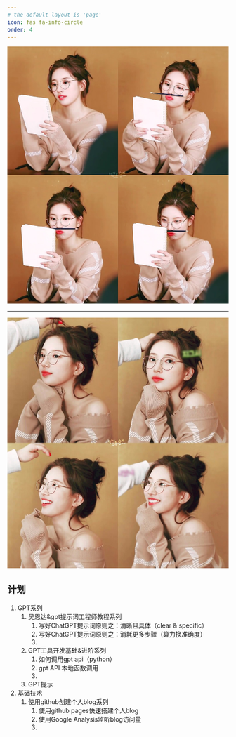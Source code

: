 ```yaml
---
# the default layout is 'page'
icon: fas fa-info-circle
order: 4
---
```


![裴秀智_1](/assets/image/demo.jpg)

----------------------------------------------

![裴秀智_2](/assets/image/demo_2.jpg)

## 计划

1. GPT系列
    1. 吴恩达&gpt提示词工程师教程系列
        1. 写好ChatGPT提示词原则之：清晰且具体（clear & specific）
        2. 写好ChatGPT提示词原则之：消耗更多步骤（算力换准确度）
        3. 
    2. GPT工具开发基础&进阶系列
        1. 如何调用gpt api（python）
        2. gpt API 本地函数调用
        3. 
    3. GPT提示
2. 基础技术
    1. 使用github创建个人blog系列
        1. 使用github pages快速搭建个人blog
        2. 使用Google Analysis监听blog访问量
        3. 